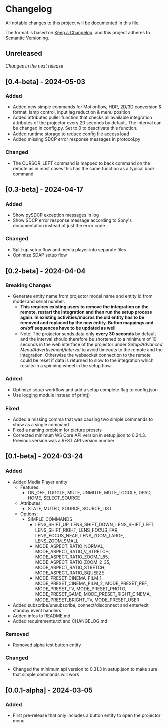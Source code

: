 # Changelog

All notable changes to this project will be documented in this file.

The format is based on [Keep a Changelog](https://keepachangelog.com/en/1.1.0/),
and this project adheres to [Semantic Versioning](https://semver.org/spec/v2.0.0.html).

## Unreleased

*Changes in the next release*

## [0.4-beta] - 2024-05-03

### Added
- Added new simple commands for Motionflow, HDR, 2D/3D conversion & format, lamp control, input lag reduction & menu position
- Added attributes puller function that checks all available integration attributes of the projector every 20 seconds by default. The interval can be changed in config.py. Set to 0 to deactivate this function.
- Added runtime storage to reduce config file access load
- Added missing SDCP error response messages in protocol.py
  
### Changed
- The CURSOR_LEFT command is mapped to back command on the remote as in most cases this has the same function as a typical back command

## [0.3-beta] - 2024-04-17

### Added
- Show pySDCP exception messages in log
- Show SDCP error response message according to Sony's documentation instead of just the error code

### Changed
- Split up setup flow and media player into separate files
- Optimize SDAP setup flow

## [0.2-beta] - 2024-04-04

### Breaking Changes
- Generate entity name from projector model name and entity id from model and serial number.
  - **This requires existing users to remove the integration on the remote, restart the integration and then run the setup process again. In existing activities/macros the old entity has to be removed and replaced by the new entity. Button mappings and on/off sequences have to be updated as well**
  - Note: The projector sends data only **every 30 seconds** by default and the interval should therefore be shortened to a minimum of 10 seconds in the web interface of the projector under _Setup/Advanced Menu/Advertisement/Interval_ to avoid timeouts to the remote and the integration. Otherwise the websocket connection to the remote could be reset if data is returned to slow to the integration which results in a spinning wheel in the setup flow.

### Added
- Optimize setup workflow and add a setup complete flag to config.json
- Use logging module instead of print()

### Fixed
- Added a missing comma that was causing two simple commands to show as a single command
- Fixed a naming problem for picture presets
- Corrected minimum WS Core API version in setup.json to 0.24.3. Previous version was a REST API version number

## [0.1-beta] - 2024-03-24

### Added

- Added Media Player entity
    - Features:
      - ON_OFF, TOGGLE, MUTE, UNMUTE, MUTE_TOGGLE, DPAD, HOME, SELECT_SOURCE
    - Attributes:
      - STATE, MUTED, SOURCE, SOURCE_LIST
    - Options:
      - SIMPLE_COMMANDS
        - LENS_SHIFT_UP, LENS_SHIFT_DOWN, LENS_SHIFT_LEFT, LENS_SHIFT_RIGHT, LENS_FOCUS_FAR, LENS_FOCUS_NEAR, LENS_ZOOM_LARGE, LENS_ZOOM_SMALL
        - MODE_ASPECT_RATIO_NORMAL, MODE_ASPECT_RATIO_V_STRETCH, MODE_ASPECT_RATIO_ZOOM_1_85, MODE_ASPECT_RATIO_ZOOM_2_35, MODE_ASPECT_RATIO_STRETCH, MODE_ASPECT_RATIO_SQUEEZE
        - MODE_PRESET_CINEMA_FILM_1, MODE_PRESET_CINEMA_FILM_2, MODE_PRESET_REF, MODE_PRESET_TV, MODE_PRESET_PHOTO, MODE_PRESET_GAME, MODE_PRESET_RIGHT_CINEMA, MODE_PRESET_BRIGHT_TV, MODE_PRESET_USER
- Added subscribe/unsubscribe, connect/disconnect and enter/exit standby event handlers
- Added infos to README.md
- Added requirements.txt and CHANGELOG.md


### Removed

- Removed alpha test button entity

### Changed

- Changed the minimum api version to 0.31.3 in setup.json to make sure that simple commands will work

## [0.0.1-alpha] - 2024-03-05

### Added

- First pre-release that only includes a button entity to open the projector menu
